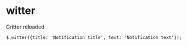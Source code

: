 # witter

Gritter reloaded

```
$.witter({title: 'Notification title', text: 'Notification text'});
```
